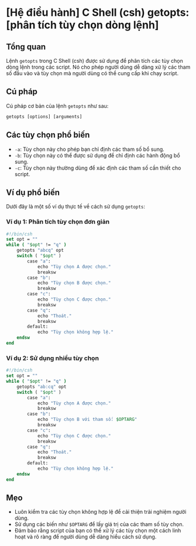 # [Hệ điều hành] C Shell (csh) getopts: [phân tích tùy chọn dòng lệnh]

## Tổng quan
Lệnh `getopts` trong C Shell (csh) được sử dụng để phân tích các tùy chọn dòng lệnh trong các script. Nó cho phép người dùng dễ dàng xử lý các tham số đầu vào và tùy chọn mà người dùng có thể cung cấp khi chạy script.

## Cú pháp
Cú pháp cơ bản của lệnh `getopts` như sau:

```csh
getopts [options] [arguments]
```

## Các tùy chọn phổ biến
- `-a`: Tùy chọn này cho phép bạn chỉ định các tham số bổ sung.
- `-b`: Tùy chọn này có thể được sử dụng để chỉ định các hành động bổ sung.
- `-c`: Tùy chọn này thường dùng để xác định các tham số cần thiết cho script.

## Ví dụ phổ biến
Dưới đây là một số ví dụ thực tế về cách sử dụng `getopts`:

### Ví dụ 1: Phân tích tùy chọn đơn giản
```csh
#!/bin/csh
set opt = ""
while ( "$opt" != "q" )
    getopts "abcq" opt
    switch ( "$opt" )
        case "a":
            echo "Tùy chọn A được chọn."
            breaksw
        case "b":
            echo "Tùy chọn B được chọn."
            breaksw
        case "c":
            echo "Tùy chọn C được chọn."
            breaksw
        case "q":
            echo "Thoát."
            breaksw
        default:
            echo "Tùy chọn không hợp lệ."
    endsw
end
```

### Ví dụ 2: Sử dụng nhiều tùy chọn
```csh
#!/bin/csh
set opt = ""
while ( "$opt" != "q" )
    getopts "ab:cq" opt
    switch ( "$opt" )
        case "a":
            echo "Tùy chọn A được chọn."
            breaksw
        case "b":
            echo "Tùy chọn B với tham số: $OPTARG"
            breaksw
        case "c":
            echo "Tùy chọn C được chọn."
            breaksw
        case "q":
            echo "Thoát."
            breaksw
        default:
            echo "Tùy chọn không hợp lệ."
    endsw
end
```

## Mẹo
- Luôn kiểm tra các tùy chọn không hợp lệ để cải thiện trải nghiệm người dùng.
- Sử dụng các biến như `$OPTARG` để lấy giá trị của các tham số tùy chọn.
- Đảm bảo rằng script của bạn có thể xử lý các tùy chọn một cách linh hoạt và rõ ràng để người dùng dễ dàng hiểu cách sử dụng.